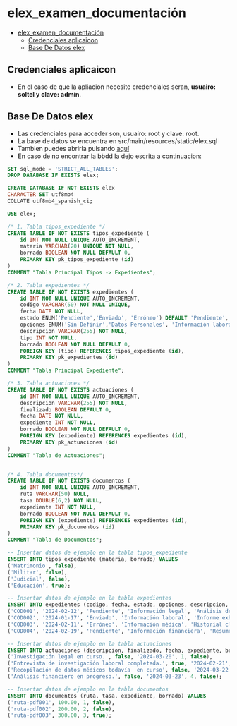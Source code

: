 # elex_examen_documentación

[//]: # (version: 1.0)
[//]: # (author: Fran Dona Villar)
[//]: # (date: 2024-04-08)


- [elex\_examen\_documentación](#elex_examen_documentación)
  - [Credenciales aplicaicon](#credenciales-aplicaicon)
  - [Base De Datos elex](#base-de-datos-elex)


## Credenciales aplicaicon
* En el caso de que la apliacion necesite credenciales seran, **usuairo: soltel y clave: admin**.

## Base De Datos elex
* Las credenciales para acceder son, usuairo: root y clave: root.
* La base de datos se encuentra en src/main/resources/static/elex.sql
* Tambien puedes abrirla pulsando [aquí](src/main/resources/static/elex.sql)
* En caso de no encontrar la bbdd la dejo escrita a continuacion:

```sql
SET sql_mode = 'STRICT_ALL_TABLES';
DROP DATABASE IF EXISTS elex;

CREATE DATABASE IF NOT EXISTS elex
CHARACTER SET utf8mb4
COLLATE utf8mb4_spanish_ci;

USE elex;

/* 1. Tabla tipos_expediente */
CREATE TABLE IF NOT EXISTS tipos_expediente (
    id INT NOT NULL UNIQUE AUTO_INCREMENT,
    materia VARCHAR(20) UNIQUE NOT NULL,
    borrado BOOLEAN NOT NULL DEFAULT 0,
    PRIMARY KEY pk_tipos_expediente (id)
)
COMMENT "Tabla Principal Tipos -> Expedientes";

/* 2. Tabla expedientes */
CREATE TABLE IF NOT EXISTS expedientes (
    id INT NOT NULL UNIQUE AUTO_INCREMENT,
    codigo VARCHAR(50) NOT NULL UNIQUE,
    fecha DATE NOT NULL,
    estado ENUM('Pendiente','Enviado', 'Erróneo') DEFAULT 'Pendiente',
    opciones ENUM('Sin Definir','Datos Personales', 'Información laboral', 'Información médica', 'Información educativa', 'Información financiera', 'Información de empleo', 'Información legal') DEFAULT 'Sin Definir',
    descripcion VARCHAR(255) NOT NULL,
    tipo INT NOT NULL,
    borrado BOOLEAN NOT NULL DEFAULT 0,
    FOREIGN KEY (tipo) REFERENCES tipos_expediente (id),
    PRIMARY KEY pk_expedientes (id)
)
COMMENT "Tabla Principal Expediente";

/* 3. Tabla actuaciones */
CREATE TABLE IF NOT EXISTS actuaciones (
    id INT NOT NULL UNIQUE AUTO_INCREMENT,
    descripcion VARCHAR(255) NOT NULL,
    finalizado BOOLEAN DEFAULT 0,
    fecha DATE NOT NULL,
    expediente INT NOT NULL,
    borrado BOOLEAN NOT NULL DEFAULT 0,
    FOREIGN KEY (expediente) REFERENCES expedientes (id),
    PRIMARY KEY pk_actuaciones (id)
)
COMMENT "Tabla de Actuaciones";


/* 4. Tabla documentos*/
CREATE TABLE IF NOT EXISTS documentos (
    id INT NOT NULL UNIQUE AUTO_INCREMENT,
    ruta VARCHAR(50) NULL,
    tasa DOUBLE(6,2) NOT NULL,
    expediente INT NOT NULL,
    borrado BOOLEAN NOT NULL DEFAULT 0,
    FOREIGN KEY (expediente) REFERENCES expedientes (id),
    PRIMARY KEY pk_documentos (id)
)
COMMENT "Tabla de Documentos";

-- Insertar datos de ejemplo en la tabla tipos_expediente
INSERT INTO tipos_expediente (materia, borrado) VALUES
('Matrimonio', false),
('Militar', false),
('Judicial', false),
('Educación', true);

-- Insertar datos de ejemplo en la tabla expedientes
INSERT INTO expedientes (codigo, fecha, estado, opciones, descripcion, tipo, borrado) VALUES
('COD001', '2024-02-12', 'Pendiente', 'Información legal', 'Análisis detallado de un caso de propiedad intelectual con implicaciones legales internacionales.', 1, false),
('COD002', '2024-01-17', 'Enviado', 'Información laboral', 'Informe exhaustivo sobre el rendimiento trimestral de una empresa en crecimiento en el sector tecnológico.', 2, false),
('COD003', '2024-02-11', 'Erróneo', 'Información médica', 'Historial clínico completo de un paciente con diagnóstico de enfermedad crónica y tratamiento multidisciplinario.', 3, false),
('COD004', '2024-02-19', 'Pendiente', 'Información financiera', 'Resumen de la investigación de un caso de discriminación en el lugar de trabajo basado en género y origen étnico.', 4, true);

-- Insertar datos de ejemplo en la tabla actuaciones
INSERT INTO actuaciones (descripcion, finalizado, fecha, expediente, borrado) VALUES
('Investigación legal en curso.', false, '2024-03-20', 1, false),
('Entrevista de investigación laboral completada.', true, '2024-02-21', 2, false),
('Recopilación de datos médicos todavía  en curso', false, '2024-03-22', 3, true),
('Análisis financiero en progreso.', false, '2024-03-23', 4, false);

-- Insertar datos de ejemplo en la tabla documentos
INSERT INTO documentos (ruta, tasa, expediente, borrado) VALUES
('ruta-pdf001', 100.00, 1, false),
('ruta-pdf002', 200.00, 2, false),
('ruta-pdf003', 300.00, 3, true);
```